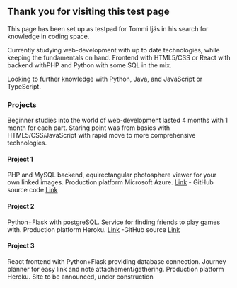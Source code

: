 ## Thank you for visiting this test page

This page has been set up as testpad for Tommi Ijäs in his search for knowledge in coding space.

Currently studying web-development with up to date technologies, while keeping the fundamentals on hand. Frontend with HTML5/CSS or React with backend withPHP and Python with some SQL in the mix.

Looking to further knowledge with Python, Java, and JavaScript or TypeScript.

### Projects

Beginner studies into the world of web-development lasted 4 months with 1 month for each part. Staring point was from basics with HTML5/CSS/JavaScript with rapid move to more comprehensive technologies.

#### Project 1
PHP and MySQL backend, equirectangular photosphere viewer for your own linked images.
Production platform Microsoft Azure.
[Link](https://github.com/tijas/WebDeploy) - GitHub source code
[Link](https://tommii.azurewebsites.net/WorldView)


#### Project 2
Python+Flask with postgreSQL. Service for finding friends to play games with.
Production platform Heroku.
[Link](https://github.com/tijas/playwithbuddy) -GitHub source
[Link](https://playwithbuddy.herokuapp.com/)


#### Project 3
React frontend with Python+Flask providing database connection. Journey planner for easy link and note attachement/gathering.
Production platform Heroku.
Site to be announced, under construction

